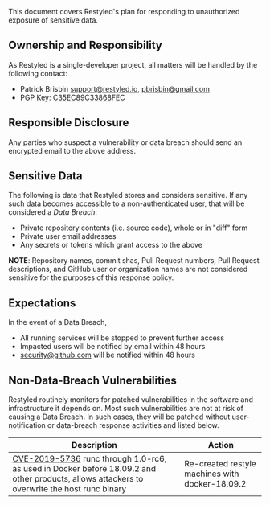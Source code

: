 This document covers Restyled's plan for responding to unauthorized exposure of sensitive data.

## Ownership and Responsibility

As Restyled is a single-developer project, all matters will be handled by the following contact:

- Patrick Brisbin <support@restyled.io>, <pbrisbin@gmail.com>
- PGP Key: [C35EC89C33868FEC](https://files.pbrisbin.com/public.key)

## Responsible Disclosure

Any parties who suspect a vulnerability or data breach should send an encrypted email to the above address.

## Sensitive Data

The following is data that Restyled stores and considers sensitive. If any such data becomes accessible to a non-authenticated user, that will be considered a _Data Breach_:

- Private repository contents (i.e. source code), whole or in "diff" form
- Private user email addresses
- Any secrets or tokens which grant access to the above

**NOTE**: Repository names, commit shas, Pull Request numbers, Pull Request descriptions, and GitHub user or organization names are not considered sensitive for the purposes of this response policy.

## Expectations

In the event of a Data Breach,

- All running services will be stopped to prevent further access
- Impacted users will be notified by email within 48 hours
- security@github.com will be notified within 48 hours

## Non-Data-Breach Vulnerabilities

Restyled routinely monitors for patched vulnerabilities in the software and infrastructure it depends on. Most such vulnerabilities are not at risk of causing a Data Breach. In such cases, they will be patched without user-notification or data-breach response activities and listed below.

| Description | Action |
| --- | --- |
| [CVE-2019-5736](https://cve.mitre.org/cgi-bin/cvename.cgi?name=CVE-2019-5736) runc through 1.0-rc6, as used in Docker before 18.09.2 and other products, allows attackers to overwrite the host runc binary | Re-created restyle machines with docker-18.09.2 |


